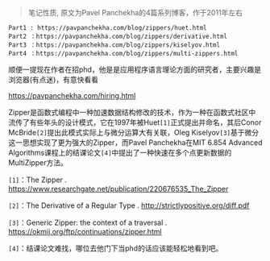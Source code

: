 > 笔记性质, 原文为Pavel Panchekha的4篇系列博客，作于2011年左右

```
Part1 : https://pavpanchekha.com/blog/zippers/huet.html
Part2 ：https://pavpanchekha.com/blog/zippers/derivative.html
Part3 ：https://pavpanchekha.com/blog/zippers/kiselyov.html
Part4 ：https://pavpanchekha.com/blog/zippers/multi-zippers.html
```

顺便一提现在作者在招phd，他是是应用程序语言理论方面的研究者，主要兴趣是浏览器(有点迷)，有意快看看

https://pavpanchekha.com/hiring.html

Zipper是函数式编程中一种加速数据结构修改的技术，作为一种在函数式社区中流传了有些年头的设计模式，它在1997年被Huet`[1]`正式提出并命名，其后Conor McBride`[2]`提出此模式实际上与微分运算大有关联，Oleg Kiselyov`[3]`基于微分这一思想实现了更为强大的Zipper，而Pavel Panchekha在MIT 6.854 Advanced Algorithms课程上的结课论文`[4]`中提出了一种快速在多个点更新数据的MultiZipper方法。

`[1]`：The Zipper . https://www.researchgate.net/publication/220676535_The_Zipper

`[2]`：The Derivative of a Regular Type . http://strictlypositive.org/diff.pdf

`[3]`：Generic Zipper: the context of a traversal . https://okmij.org/ftp/continuations/zipper.html

`[4]`：结课论文难找，哪位去他门下当phd的话应该能轻松地看到吧。

